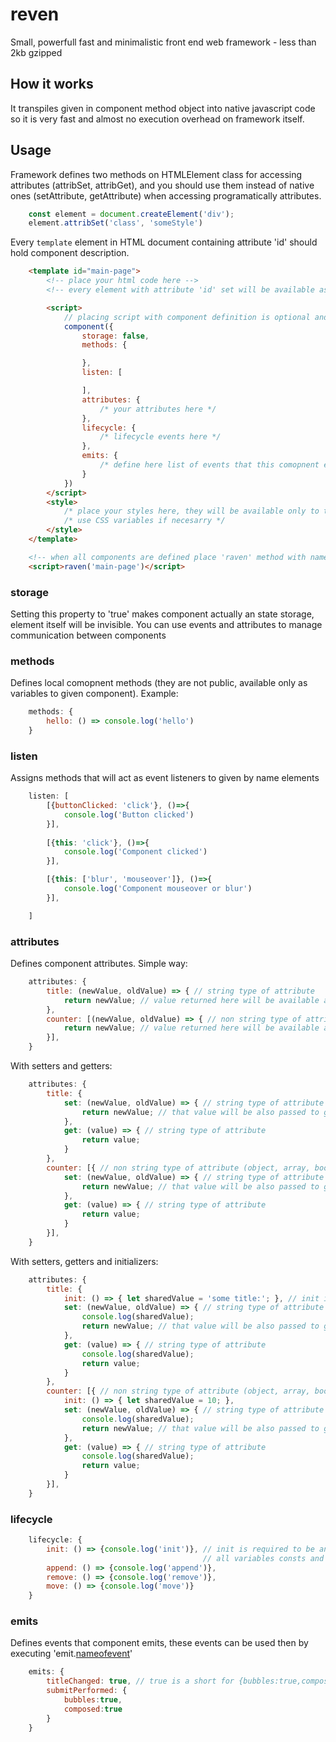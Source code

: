 # reven
Small, powerfull fast and minimalistic front end web framework - less than 2kb gzipped

## How it works
It transpiles given in component method object into native javascript code so it is very fast and almost no execution overhead on framework itself.

## Usage
Framework defines two methods on HTMLElement class for accessing attributes (attribSet, attribGet), and you should use them instead of native ones (setAttribute, getAttribute) when accessing programatically attributes.
```javascript
    const element = document.createElement('div');
    element.attribSet('class', 'someStyle')
```

Every `template` element in HTML document containing attribute 'id' should hold component description.
```html
    <template id="main-page">
        <!-- place your html code here -->
        <!-- every element with attribute 'id' set will be available as variable with same name to component methods -->

        <script> 
            // placing script with component definition is optional and necesarry if you need to define certain behavior of component
            component({
                storage: false,
                methods: {

                },
                listen: [

                ],
                attributes: {
                    /* your attributes here */
                },
                lifecycle: {
                    /* lifecycle events here */
                },
                emits: {
                    /* define here list of events that this comopnent emits */
                }
            })
        </script>
        <style>
            /* place your styles here, they will be available only to that component */
            /* use CSS variables if necesarry */
        </style>
    </template>

    <!-- when all components are defined place 'raven' method with name of main component to execute -->
    <script>raven('main-page')</script>

```

### storage

Setting this property to 'true' makes component actually an state storage, element itself will be invisible. You can use events and attributes to manage communication between components

### methods

Defines local comopnent methods (they are not public, available only as variables to given component). Example:
```javascript
    methods: {
        hello: () => console.log('hello')
    }
```

### listen
Assigns methods that will act as event listeners to given by name elements
```javascript
    listen: [
        [{buttonClicked: 'click'}, ()=>{
            console.log('Button clicked')
        }],
        
        [{this: 'click'}, ()=>{
            console.log('Component clicked')
        }],

        [{this: ['blur', 'mouseover']}, ()=>{
            console.log('Component mouseover or blur')
        }],

    ]
```

### attributes
Defines component attributes. Simple way:
```javascript
    attributes: {
        title: (newValue, oldValue) => { // string type of attribute
            return newValue; // value returned here will be available as oldValue with next run
        },
        counter: [(newValue, oldValue) => { // non string type of attribute (object, array, boolean...)
            return newValue; // value returned here will be available as oldValue with next run
        }],
    }
```
With setters and getters:
```javascript
    attributes: {
        title: {
            set: (newValue, oldValue) => { // string type of attribute
                return newValue; // that value will be also passed to getter in next run
            },
            get: (value) => { // string type of attribute
                return value;
            }
        },
        counter: [{ // non string type of attribute (object, array, boolean...)
            set: (newValue, oldValue) => { // string type of attribute
                return newValue; // that value will be also passed to getter in next run
            },
            get: (value) => { // string type of attribute
                return value;
            }
        }],
    }
```
With setters, getters and initializers:
```javascript
    attributes: {
        title: {
            init: () => { let sharedValue = 'some title:'; }, // init is required to be an arrow function w/o arguments
            set: (newValue, oldValue) => { // string type of attribute
                console.log(sharedValue);
                return newValue; // that value will be also passed to getter in next run
            },
            get: (value) => { // string type of attribute
                console.log(sharedValue);
                return value;
            }
        },
        counter: [{ // non string type of attribute (object, array, boolean...)
            init: () => { let sharedValue = 10; },
            set: (newValue, oldValue) => { // string type of attribute
                console.log(sharedValue);
                return newValue; // that value will be also passed to getter in next run
            },
            get: (value) => { // string type of attribute
                console.log(sharedValue);
                return value;
            }
        }],
    }
```

### lifecycle
```javascript
    lifecycle: {
        init: () => {console.log('init')}, // init is required to be an arrow function w/o arguments
                                           // all variables consts and let will be available to all component methods 
        append: () => {console.log('append')},
        remove: () => {console.log('remove')},
        move: () => {console.log('move')}
    }
```

### emits
Defines events that component emits, these events can be used then by executing 'emit.[nameofevent]()'

```javascript
    emits: {
        titleChanged: true, // true is a short for {bubbles:true,composed:true}
        submitPerformed: {
            bubbles:true,
            composed:true
        }
    }
```